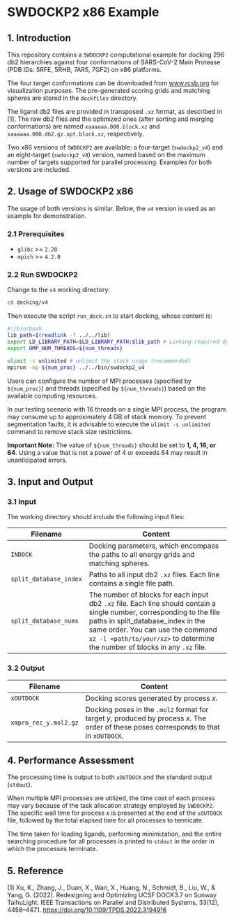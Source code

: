 # SWDOCKP2 x86 Example
## 1. Introduction
This repository contains a `SWDOCKP2` computational example for docking 296 db2 hierarchies against four conformations of SARS-CoV-2 Main Protease (PDB IDs: 5RFE, 5RHB, 7AR5, 7GF2) on x86 platforms.

The four target conformations can be downloaded from www.rcsb.org for visualization purposes. The pre-generated scoring grids and matching spheres are stored in the `dockfiles` directory.

The ligand db2 files are provided in transposed `.xz` format, as described in [1]. The raw db2 files and the optimized ones (after sorting and merging conformations) are named `xaaaaaa.000.block.xz` and `xaaaaaa.000.db2.gz.opt.block.xz`, respectively.

Two x86 versions of `SWDOCKP2` are available: a four-target (`swdockp2_v4`) and an eight-target (`swdockp2_v8`) version, named based on the maximum number of targets supported for parallel processing. Examples for both versions are included.

## 2. Usage of SWDOCKP2 x86
The usage of both versions is similar. Below, the `v4` version is used as an example for demonstration.

### 2.1 Prerequisites
- `glibc` >= `2.28`
- `mpich` >= `4.2.0`

### 2.2 Run SWDOCKP2
Change to the `v4` working directory:
```bash
cd docking/v4
```
Then execute the script `run_dock.sh` to start docking, whose content is: 
```bash
#!/bin/bash
lib_path=$(readlink -f ../../lib)
export LD_LIBRARY_PATH=$LD_LIBRARY_PATH:$lib_path # Linking required dynamic libraries
export OMP_NUM_THREADS=${num_threads}

ulimit -s unlimited # unlimit the stack usage (recommended)
mpirun -np ${num_proc} ../../bin/swdockp2_v4
```
Users can configure the number of MPI processes (specified by `${num_proc}`) and threads (specified by `${num_threads}`) based on the available computing resources.

In our testing scenario with 16 threads on a single MPI process, the program may consume up to approximately 4 GB of stack memory. To prevent segmentation faults, it is advisable to execute the `ulimit -s unlimited` command to remove stack size restrictions.

**Important Note:** The value of `${num_threads}` should be set to **1, 4, 16, or 64**. Using a value that is not a power of 4 or exceeds 64 may result in unanticipated errors.

## 3. Input and Output
### 3.1 Input
The working directory should include the following input files:

| Filename | Content |
| -------- | ------- |
| `INDOCK` | Docking parameters, which encompass the paths to all energy grids and matching spheres. |
| `split_database_index` | Paths to all input db2 `.xz` files. Each line contains a single file path. |
| `split_database_nums` | The number of blocks for each input db2 `.xz` file. Each line should contain a single number, corresponding to the file paths in split_database_index in the same order. You can use the command `xz -l <path/to/your/xz>` to determine the number of blocks in any `.xz` file. |

### 3.2 Output
| Filename | Content |
| -------- | ------- |
| `xOUTDOCK` | Docking scores generated by process *x*. |
| `xmpro_rec_y.mol2.gz` | Docking poses in the `.mol2` format for target *y*, produced by process *x*. The order of these poses corresponds to that in `xOUTDOCK`. |

## 4. Performance Assessment
The processing time is output to both `xOUTDOCK` and the standard output (`stdout`).

When multiple MPI processes are utilized, the time cost of each process may vary because of the task allocation strategy employed by `SWDOCKP2`. The specific wall time for process *x* is presented at the end of the `xOUTDOCK` file, followed by the total elapsed time for all processes to termicate.

The time taken for loading ligands, performing minimization, and the entire searching procedure for all processes is printed to `stdout` in the order in which the processes terminate.

## 5. Reference
[1] Xu, K., Zhang, J., Duan, X., Wan, X., Huang, N., Schmidt, B., Liu, W., & Yang, G. (2022). Redesigning and Optimizing UCSF DOCK3.7 on Sunway TaihuLight. IEEE Transactions on Parallel and Distributed Systems, 33(12), 4458–4471. https://doi.org/10.1109/TPDS.2022.3194916
